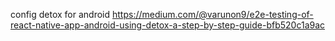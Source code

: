 config detox for android
https://medium.com/@varunon9/e2e-testing-of-react-native-app-android-using-detox-a-step-by-step-guide-bfb520c1a9ac